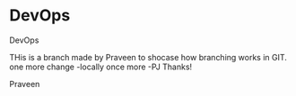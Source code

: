 # DevOps
DevOps

THis is a branch made by Praveen to shocase how branching works in GIT.
one more change -locally
once more -PJ
Thanks!

Praveen
